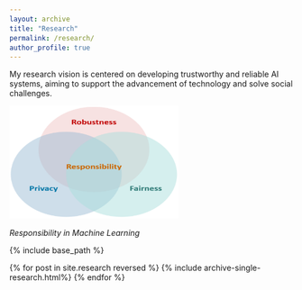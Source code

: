 ```yaml
---
layout: archive
title: "Research"
permalink: /research/
author_profile: true
---
```

<!-- 
{% if site.author.googlescholar %}
  <div class="wordwrap">You can also find my articles on <a href="{{site.author.googlescholar}}">my Google Scholar profile</a>.</div>
{% endif %} -->

My research vision is centered on developing trustworthy and reliable AI systems, aiming to support the advancement of technology and solve social challenges.

<img src="/images/responsibility.png" alt="Responsibility in Machine Learning" width="300" height="200">

*Responsibility in Machine Learning*



{% include base_path %}

{% for post in site.research reversed %}
  {% include archive-single-research.html%}
{% endfor %}
